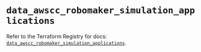 # `data_awscc_robomaker_simulation_applications`

Refer to the Terraform Registry for docs: [`data_awscc_robomaker_simulation_applications`](https://registry.terraform.io/providers/hashicorp/awscc/0.70.0/docs/data-sources/robomaker_simulation_applications).
